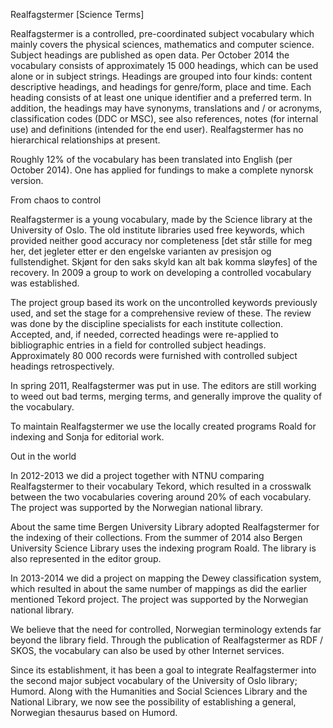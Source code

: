 

Realfagstermer [Science Terms]

Realfagstermer is a controlled, pre-coordinated subject vocabulary which mainly covers the physical sciences, mathematics and computer science. Subject headings are published as open data. Per October 2014 the vocabulary consists of approximately 15 000 headings, which can be used alone or in subject strings.
Headings are grouped into four kinds: content descriptive headings, and headings for genre/form, place and time. Each heading consists of at least one unique identifier and a preferred term. In addition, the headings may have synonyms, translations and / or acronyms, classification codes (DDC or MSC), see also references, notes (for internal use) and definitions (intended for the end user). Realfagstermer has no hierarchical relationships at present.

Roughly 12% of the vocabulary has been translated into English (per October 2014). One has applied for fundings to make a complete nynorsk version.

From chaos to control

Realfagstermer is a young vocabulary, made by the Science library at the University of Oslo. The old institute libraries used free keywords, which provided neither good accuracy nor completeness [det står stille for meg her, det jegleter etter er den engelske varianten av presisjon og fullstendighet. Skjønt for den saks skyld kan alt bak komma sløyfes] of the recovery. In 2009 a group to work on developing a controlled vocabulary was established.

The project group based its work on the uncontrolled keywords previously used, and set the stage for a comprehensive review of these. The review was done by the discipline specialists for each institute collection. Accepted, and, if needed, corrected headings were re-applied to bibliographic entries in a field for controlled subject headings. Approximately 80 000 records were furnished with controlled subject headings retrospectively.

In spring 2011, Realfagstermer was put in use. The editors are still working to weed out bad terms, merging terms, and generally improve the quality of the vocabulary.

To maintain Realfagstermer we use the locally created programs Roald for indexing and Sonja for editorial work.

Out in the world

In 2012-2013 we did a project together with NTNU comparing Realfagstermer to their vocabulary Tekord, which resulted in a crosswalk between the two vocabularies covering around 20% of each vocabulary. The project was supported by the Norwegian national library.

About the same time Bergen University Library adopted Realfagstermer for the indexing of their collections. From the summer of 2014 also Bergen University Science Library uses the indexing program Roald. The library is also represented in the editor group.

In 2013-2014 we did a project on mapping the Dewey classification system, which resulted in about the same number of mappings as did the earlier mentioned Tekord project. The project was supported by the Norwegian national library.

We believe that the need for controlled, Norwegian terminology extends far beyond the library field. Through the publication of Realfagstermer as RDF / SKOS, the vocabulary can also be used by other Internet services.

Since its establishment, it has been a goal to integrate Realfagstermer into the second major subject vocabulary of the University of Oslo library; Humord. Along with the Humanities and Social Sciences Library and the National Library, we now see the possibility of establishing a general, Norwegian thesaurus based on Humord.
